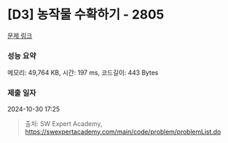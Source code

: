 # [D3] 농작물 수확하기 - 2805 

[문제 링크](https://swexpertacademy.com/main/code/problem/problemDetail.do?contestProbId=AV7GLXqKAWYDFAXB) 

### 성능 요약

메모리: 49,764 KB, 시간: 197 ms, 코드길이: 443 Bytes

### 제출 일자

2024-10-30 17:25



> 출처: SW Expert Academy, https://swexpertacademy.com/main/code/problem/problemList.do